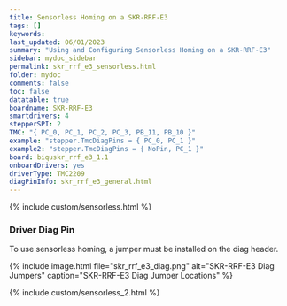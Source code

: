 ```yaml
---
title: Sensorless Homing on a SKR-RRF-E3
tags: []
keywords: 
last_updated: 06/01/2023
summary: "Using and Configuring Sensorless Homing on a SKR-RRF-E3"
sidebar: mydoc_sidebar
permalink: skr_rrf_e3_sensorless.html
folder: mydoc
comments: false
toc: false
datatable: true
boardname: SKR-RRF-E3
smartdrivers: 4
stepperSPI: 2
TMC: "{ PC_0, PC_1, PC_2, PC_3, PB_11, PB_10 }"
example: "stepper.TmcDiagPins = { PC_0, PC_1 }"
example2: "stepper.TmcDiagPins = { NoPin, PC_1 }"
board: biquskr_rrf_e3_1.1
onboardDrivers: yes
driverType: TMC2209
diagPinInfo: skr_rrf_e3_general.html
---
```


{% include custom/sensorless.html %}

### Driver Diag Pin

To use sensorless homing, a jumper must be installed on the diag header.

{% include image.html file="skr_rrf_e3_diag.png" alt="SKR-RRF-E3 Diag Jumpers" caption="SKR-RRF-E3 Diag Jumper Locations" %}

{% include custom/sensorless_2.html %}